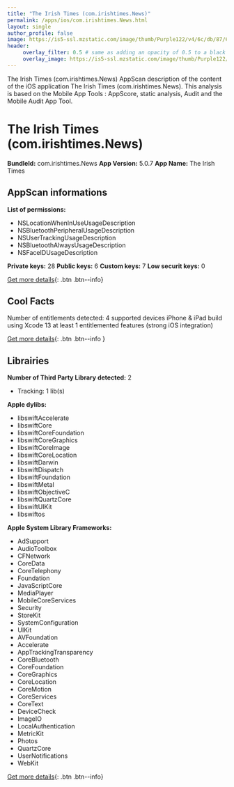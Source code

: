 ```yaml
---
title: "The Irish Times (com.irishtimes.News)"
permalink: /apps/ios/com.irishtimes.News.html
layout: single
author_profile: false
image: https://is5-ssl.mzstatic.com/image/thumb/Purple122/v4/6c/db/87/6cdb874b-09d1-ed03-1ea3-fc08c947d9be/AppIcon-0-0-1x_U007emarketing-0-0-0-10-0-0-sRGB-0-0-0-GLES2_U002c0-512MB-85-220-0-0.png/512x512bb.jpg
header: 
     overlay_filter: 0.5 # same as adding an opacity of 0.5 to a black background
     overlay_image: https://is5-ssl.mzstatic.com/image/thumb/Purple122/v4/6c/db/87/6cdb874b-09d1-ed03-1ea3-fc08c947d9be/AppIcon-0-0-1x_U007emarketing-0-0-0-10-0-0-sRGB-0-0-0-GLES2_U002c0-512MB-85-220-0-0.png/512x512bb.jpg
---
```

The Irish Times (com.irishtimes.News) AppScan description of the content of the iOS application The Irish Times (com.irishtimes.News). This analysis is based on the Mobile App Tools : AppScore, static analysis, Audit and the Mobile Audit App Tool.

# The Irish Times (com.irishtimes.News)

**BundleId:** com.irishtimes.News
**App Version:** 5.0.7
**App Name:** The Irish Times


## AppScan informations 

**List of permissions:** 
- NSLocationWhenInUseUsageDescription
- NSBluetoothPeripheralUsageDescription
- NSUserTrackingUsageDescription
- NSBluetoothAlwaysUsageDescription
- NSFaceIDUsageDescription
  
  
**Private keys:** 28
**Public keys:** 6
**Custom keys:** 7
**Low securit keys:** 0
  
[Get more details](/pricing.html){: .btn .btn--info}

## Cool Facts

Number of entitlements detected: 4
supported devices iPhone & iPad
build using Xcode 13
at least 1 entitlemented features (strong iOS integration)
  
[Get more details](/pricing.html){: .btn .btn--info }

## Librairies 
**Number of Third Party Library detected:** 2
- Tracking: 1 lib(s)


**Apple dylibs:**
- libswiftAccelerate
- libswiftCore
- libswiftCoreFoundation
- libswiftCoreGraphics
- libswiftCoreImage
- libswiftCoreLocation
- libswiftDarwin
- libswiftDispatch
- libswiftFoundation
- libswiftMetal
- libswiftObjectiveC
- libswiftQuartzCore
- libswiftUIKit
- libswiftos


**Apple System Library Frameworks:**
- AdSupport
- AudioToolbox
- CFNetwork
- CoreData
- CoreTelephony
- Foundation
- JavaScriptCore
- MediaPlayer
- MobileCoreServices
- Security
- StoreKit
- SystemConfiguration
- UIKit
- AVFoundation
- Accelerate
- AppTrackingTransparency
- CoreBluetooth
- CoreFoundation
- CoreGraphics
- CoreLocation
- CoreMotion
- CoreServices
- CoreText
- DeviceCheck
- ImageIO
- LocalAuthentication
- MetricKit
- Photos
- QuartzCore
- UserNotifications
- WebKit


  
[Get more details](/pricing.html){: .btn .btn--info}

